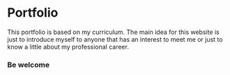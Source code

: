 # Portfolio
This portfolio is based on my curriculum. The main idea for this website is just to introduce myself to anyone that has an interest to meet me or just to know a little about my professional career.

### Be welcome
